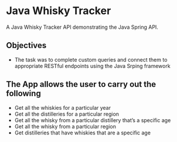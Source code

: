 # Java Whisky Tracker
A Java Whisky Tracker API demonstrating the Java Spring API.

## Objectives
* The task was to complete custom queries and connect them to appropriate RESTful endpoints using the Java Srping framework

## The App allows the user to carry out the following
* Get all the whiskies for a particular year
* Get all the distilleries for a particular region
* Get all the whisky from a particular distillery that’s a specific age
* Get all the whisky from a particular region
* Get distilleries that have whiskies that are a specific age
